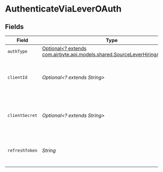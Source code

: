 # AuthenticateViaLeverOAuth


## Fields

| Field                                                                                                                           | Type                                                                                                                            | Required                                                                                                                        | Description                                                                                                                     |
| ------------------------------------------------------------------------------------------------------------------------------- | ------------------------------------------------------------------------------------------------------------------------------- | ------------------------------------------------------------------------------------------------------------------------------- | ------------------------------------------------------------------------------------------------------------------------------- |
| `authType`                                                                                                                      | [Optional<? extends com.airbyte.api.models.shared.SourceLeverHiringAuthType>](../../models/shared/SourceLeverHiringAuthType.md) | :heavy_minus_sign:                                                                                                              | N/A                                                                                                                             |
| `clientId`                                                                                                                      | *Optional<? extends String>*                                                                                                    | :heavy_minus_sign:                                                                                                              | The Client ID of your Lever Hiring developer application.                                                                       |
| `clientSecret`                                                                                                                  | *Optional<? extends String>*                                                                                                    | :heavy_minus_sign:                                                                                                              | The Client Secret of your Lever Hiring developer application.                                                                   |
| `refreshToken`                                                                                                                  | *String*                                                                                                                        | :heavy_check_mark:                                                                                                              | The token for obtaining new access token.                                                                                       |